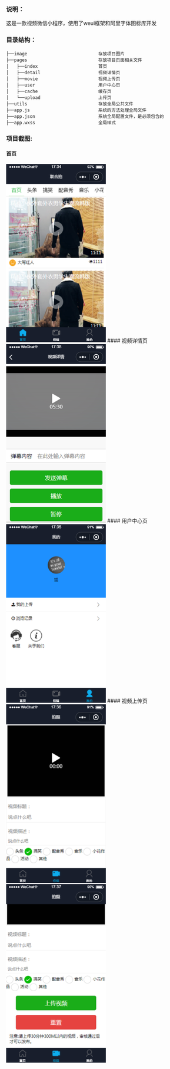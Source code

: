 ### 说明：
这是一款视频微信小程序，使用了weui框架和阿里字体图标库开发

### 目录结构：
```
├──image                           存放项目图片
├──pages                           存放项目页面相关文件
│   ├──index                       首页
│   ├──detail                      视频详情页
│   ├──movie                       视频上传页
│   ├──user                        用户中心页
│   ├──cache                       缓存页
│   └──upload                      上传页
├──utils                           存放全局公共文件
├──app.js                          系统的方法处理全局文件
├──app.json                        系统全局配置文件，是必须包含的
├──app.wxss                        全局样式
```
### 项目截图:
#### 首页
<img src="https://github.com/kangyanbin/wx-pai/blob/master/screenshots/index.png" width="271px" height="485px"/>
#### 视频详情页
<img src="https://github.com/kangyanbin/wx-pai/blob/master/screenshots/detail.png" width="271px" height="485px"/>
#### 用户中心页
<img src="https://github.com/kangyanbin/wx-pai/blob/master/screenshots/user.png" width="271px" height="485px"/>
#### 视频上传页
<img src="https://github.com/kangyanbin/wx-pai/blob/master/screenshots/movie1.png" width="271px" height="485px"/>

<img src="https://github.com/kangyanbin/wx-pai/blob/master/screenshots/movie2.png" width="271px" height="485px"/>
